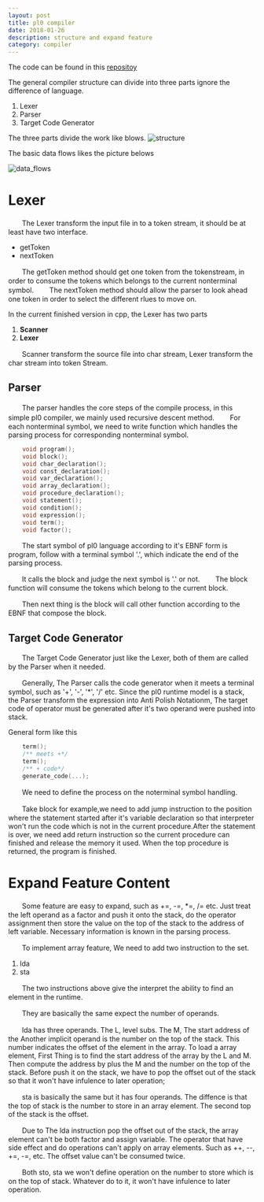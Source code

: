 ```yaml
---
layout: post
title: pl0 compiler
date: 2018-01-26
description: structure and expand feature
category: compiler
---
```


The code can be found in this [repositoy](https://github.com/jzwdsb/pl0_compiler)

The general compiler structure can divide into three parts ignore the difference of language.

1. Lexer
2. Parser
3. Target Code Generator

The three parts divide the work like blows.
![structure](/downloads/basic-data-structure.png)

The basic data flows likes the picture belows

![data_flows](/downloads/basic-data-flow.png)

# Lexer

　　The Lexer transform the input file in to a token stream, it should be at least have
two interface.

- getToken
- nextToken

　　The getToken method should get one token from the tokenstream, in order to consume the tokens
which belongs to the current nonterminal symbol.
　　The nextToken method should allow the parser to look ahead one token in order to select the
different rlues to move on.

In the current finished version in cpp, the Lexer has two parts

1. **Scanner**
2. **Lexer**

　　Scanner transform the source file into char stream, Lexer transform the char stream into token
Stream.

## Parser

　　The parser handles the core steps of the compile process, in this simple pl0 compiler,
we mainly used recursive descent method.
　　For each nonterminal symbol, we need to write function which handles
the parsing process for corresponding nonterminal symbol.

```c++
    void program();
    void block();
    void char_declaration();
    void const_declaration();
    void var_declaration();
    void array_declaration();
    void procedure_declaration();
    void statement();
    void condition();
    void expression();
    void term();
    void factor();
```

　　The start symbol of pl0 language according to it's EBNF form is program, follow with
a terminal symbol '.', which indicate the end of the parsing process.

　　It calls the block and judge the next symbol is '.' or not.
　　The block function will consume the tokens which belong to the current block.

　　Then next thing is the block will call other function according to the EBNF
that compose the block.

## Target Code Generator

　　The Target Code Generator just like the Lexer, both of them are called by the
Parser when it needed.

　　Generally, The Parser calls the code generator when it meets a terminal symbol, such
as '+', '-', '*', '/' etc. Since the pl0 runtime model is a stack, the Parser transform
the expression into Anti Polish Notationm, The target code of operator must be generated
after it's two operand were pushed into stack.

General form like this

```c++
    term();
    /** meets +*/
    term();
    /** + code*/
    generate_code(...);
```

　　We need to define the process on the noterminal symbol handling.

　　Take block for example,we need to add jump instruction to the position where
the statement started after it's variable declaration so that interpreter won't
run the code which is not in the current procedure.After the statement is over,
we need add return instruction so the current procedure can finished and release
the memory it used. When the top procedure is returned, the program is finished.

# Expand Feature Content

　　Some feature are easy to expand, such as +=, -=, *=, /= etc. Just treat the left
operand as a factor and push it onto the stack, do the operator assignment then store
the value on the top of the stack to the address of left variable. Necessary information
is known in the parsing process.

　　To implement array feature, We need to add two instruction to the set.

1. lda
2. sta

　　The two instructions above give the interpret the ability to find an element in
the runtime.

　　They are basically the same expect the number of operands.

　　lda has three operands. The L, level subs. The M, The start address of the 
Another implicit operand is the number on the top of the stack. This number indicates
the offset of the element in the array. To load a array element, First Thing is to find
the start address of the array by the L and M. Then compute the address by plus the M and
the number on the top of the stack. Before push it on the stack, we have to pop the offset
out of the stack so that it won't have infulence to later operation;

　　sta is basically the same but it has four operands. The diffence is that the top of stack
is the number to store in an array element. The second top of the stack is the offset.

　　Due to The lda instruction pop the offset out of the stack, the array element can't be both
factor and assign variable. The operator that have side effect and do operations can't apply on
array elements. Such as ++, -\-, +=, -=, etc. The offset value can't be consumed twice.

　　Both sto, sta we won't define operation on the number to store which is on the top of stack.
Whatever do to it, it won't have infulence to later operation.